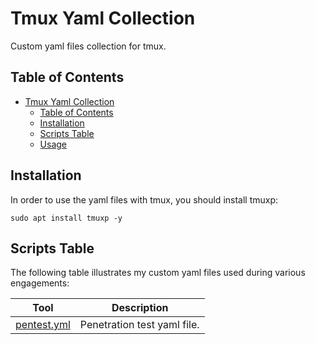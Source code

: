 # Tmux Yaml Collection

Custom yaml files collection for tmux.

## Table of Contents

- [Tmux Yaml Collection](#tmux-yaml-collection)
  - [Table of Contents](#table-of-contents)
  - [Installation](#installation)
  - [Scripts Table](#scripts-table)
  - [Usage](#usage)
 
## Installation

In order to use the yaml files with tmux, you should install tmuxp:

```
sudo apt install tmuxp -y
```

## Scripts Table

The following table illustrates my custom yaml files used during various engagements:

| Tool | Description |
| ---- | ----------- |
| [pentest.yml](/Files/pentest.yml) |  Penetration test yaml file.  |



